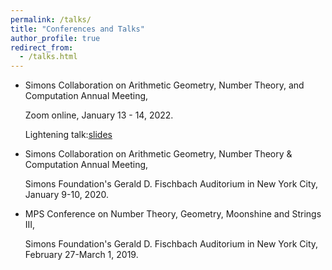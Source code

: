 ```yaml
---
permalink: /talks/
title: "Conferences and Talks"
author_profile: true
redirect_from:
  - /talks.html
---
```

  * Simons Collaboration on Arithmetic Geometry, Number Theory, and Computation Annual Meeting,

    Zoom online, January 13 - 14, 2022.
    
    Lightening talk:[slides](https://kaiqi-yang1994.github.io/files/Simons2022/Simons_2022_presentation_Equivariant_Burnside_groups.pdf)
  * Simons Collaboration on Arithmetic Geometry, Number Theory & Computation Annual Meeting,

    Simons Foundation's Gerald D. Fischbach Auditorium in New York City, January 9-10, 2020.
  * MPS Conference on Number Theory, Geometry, Moonshine and Strings III,
  
    Simons Foundation's Gerald D. Fischbach Auditorium in New York City, February 27-March 1, 2019.


